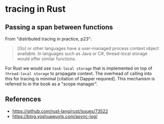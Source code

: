 # tracing in Rust

## Passing a span between functions

From "distributed tracing in practice, p23":

> [Go] or other languages have a user-managed process context object
> available. In languages such as Java or C#, thread-local storage would offer
> similar functions.

For Rust we would use `task-local storage` that is implemented on top of
`thread-local storage` to propagate context. The overhead of calling into
this for tracing is minimal [citation of Dapper required]. This mechanism is
referred to in the book as a "scope manager".

## References

- https://github.com/rust-lang/rust/issues/73522
- https://blog.yoshuawuyts.com/async-log/
